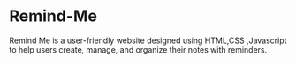 # Remind-Me
Remind Me is a user-friendly website designed using HTML,CSS ,Javascript to help users create, manage, and organize their notes with reminders. 
